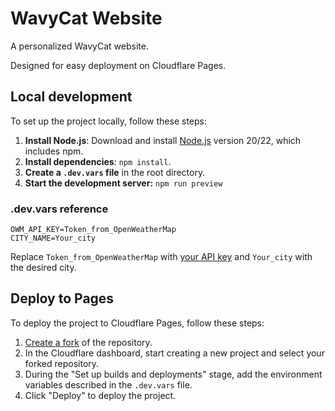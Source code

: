 # WavyCat Website

A personalized WavyCat website.

Designed for easy deployment on Cloudflare Pages.

## Local development

To set up the project locally, follow these steps:

1. **Install Node.js**: Download and install [Node.js](https://nodejs.org/en/download/) version 20/22, which includes npm.
2. **Install dependencies**: `npm install`.
3. **Create a `.dev.vars` file** in the root directory.
4. **Start the development server:** `npm run preview`

### .dev.vars reference

```dotenv
OWM_API_KEY=Token_from_OpenWeatherMap
CITY_NAME=Your_city
```

Replace `Token_from_OpenWeatherMap` with [your API key](https://home.openweathermap.org/api_keys) and `Your_city` with
the desired city.

## Deploy to Pages

To deploy the project to Cloudflare Pages, follow these steps:

1. [Create a fork](https://github.com/wavy-cat/website/fork) of the repository.
2. In the Cloudflare dashboard, start creating a new project and select your forked repository.
3. During the "Set up builds and deployments" stage, add the environment variables described in the `.dev.vars` file.
4. Click "Deploy" to deploy the project.
